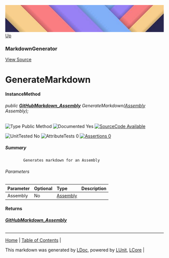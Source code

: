 ![](../Content/LDoc-banner-small.png "")
[Up](MarkdownGenerator.md)
### MarkdownGenerator
[View Source](../Markdown/MarkdownGenerator.cs)
# GenerateMarkdown
#### InstanceMethod
###### public **[GitHubMarkdown_Assembly](GitHubMarkdown_Assembly.md)** GenerateMarkdown(<a href="https://msdn.microsoft.com/en-us/library/system.reflection.assembly.aspx" alt="" target="_blank">Assembly</a> Assembly);

![Type Public Method](http://b.repl.ca/v1/Type-Public%20Method-lightgrey.png "") ![Documented Yes](http://b.repl.ca/v1/Documented-Yes-brightgreen.png "") [![SourceCode Available](http://b.repl.ca/v1/SourceCode-Available-brightgreen.png "")](../Markdown/MarkdownGenerator.cs#L205)

![UnitTested No](http://b.repl.ca/v1/UnitTested-No-lightgrey.png "") ![AttributeTests 0](http://b.repl.ca/v1/AttributeTests-0-lightgrey.png "") [![Assertions 0](http://b.repl.ca/v1/Assertions-0-lightgrey.png "")](../Markdown/MarkdownGenerator.cs)
##### Summary

            Generates markdown for an Assembly
            
###### Parameters

Parameter | Optional | Type | Description
:---  | :---  | :---  | :--- 
Assembly | No | <a href="https://msdn.microsoft.com/en-us/library/system.reflection.assembly.aspx" alt="" target="_blank">Assembly</a> | 

#### Returns
###### **[GitHubMarkdown_Assembly](GitHubMarkdown_Assembly.md)**
---

[Home](../../README.md) | [Table of Contents](../../TableOfContents.md) | 


This markdown was generated by [LDoc](https://github.com/CodeSingularity/LDoc), powered by [LUnit](https://github.com/CodeSingularity/LUnit), [LCore](https://github.com/CodeSingularity/LCore) | 

